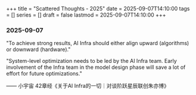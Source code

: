 +++
title      = "Scattered Thoughts - 2025"
date       = 2025-09-07T14:10:00
tags       = []
series     = []
draft      = false
lastmod    = 2025-09-07T14:10:00
+++

### 2025-09-07

"To achieve strong results, AI Infra should either align upward (algorithms) or downward (hardware)."

"System-level optimization needs to be led by the AI Infra team. Early involvement of the Infra team in the model design phase will save a lot of effort for future optimizations."

—— 小宇宙 42章经《关于AI Infra的一切｜对谈阶跃星辰联创朱亦博》
